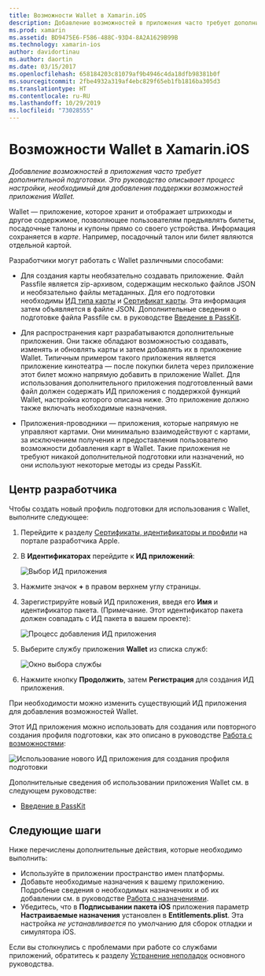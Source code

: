 ```yaml
---
title: Возможности Wallet в Xamarin.iOS
description: Добавление возможностей в приложения часто требует дополнительной подготовки. Это руководство описывает процесс настройки, необходимый для добавления поддержки возможностей приложения Wallet.
ms.prod: xamarin
ms.assetid: BD9475E6-F586-488C-93D4-8A2A1629B99B
ms.technology: xamarin-ios
author: davidortinau
ms.author: daortin
ms.date: 03/15/2017
ms.openlocfilehash: 658184203c81079af9b4946c4da18dfb98381b0f
ms.sourcegitcommit: 2fbe4932a319af4ebc829f65eb1fb1816ba305d3
ms.translationtype: HT
ms.contentlocale: ru-RU
ms.lasthandoff: 10/29/2019
ms.locfileid: "73028555"
---
```

# <a name="wallet-capabilities-in-xamarinios"></a>Возможности Wallet в Xamarin.iOS

_Добавление возможностей в приложения часто требует дополнительной подготовки. Это руководство описывает процесс настройки, необходимый для добавления поддержки возможностей приложения Wallet._

Wallet — приложение, которое хранит и отображает штрихкоды и другое содержимое, позволяющее пользователям предъявлять билеты, посадочные талоны и купоны прямо со своего устройства. Информация сохраняется в _карте_. Например, посадочный талон или билет являются отдельной картой. 

Разработчики могут работать с Wallet различными способами:

* Для создания карты необязательно создавать приложение. Файл Passfile является zip-архивом, содержащим несколько файлов JSON и необязательно файлы метаданных. Для его подготовки необходимы [ИД типа карты](~/ios/platform/passkit.md) и [Сертификат карты](~/ios/platform/passkit.md). Эта информация затем объявляется в файле JSON. Дополнительные сведения о подготовке файла Passfile см. в руководстве [Введение в PassKit](~/ios/platform/passkit.md).

* Для распространения карт разрабатываются дополнительные приложения. Они также обладают возможностью создавать, изменять и обновлять карты и затем добавлять их в приложение Wallet. Типичным примером такого приложения является приложение кинотеатра — после покупки билета через приложение этот билет можно напрямую добавить в приложение Wallet. Для использования дополнительного приложения подготовленный вами файл должен содержать ИД приложения с поддержкой функций Wallet, настройка которого описана ниже. Это приложение должно также включать необходимые назначения.

* Приложения-проводники — приложения, которые напрямую не управляют картами. Они минимально взаимодействуют с картами, за исключением получения и предоставления пользователю возможности добавления карт в Wallet. Такие приложения не требуют никакой дополнительной подготовки или назначений, но они используют некоторые методы из среды PassKit.

## <a name="developer-center"></a>Центр разработчика

Чтобы создать новый профиль подготовки для использования с Wallet, выполните следующее:

1. Перейдите к разделу [Сертификаты, идентификаторы и профили](https://developer.apple.com/account/ios/certificate/) на портале разработчика Apple.
2. В **Идентификаторах** перейдите к **ИД приложений**: 
    
    ![Выбор ИД приложения](wallet-capabilities-images/image17.png)

3. Нажмите значок **+** в правом верхнем углу страницы.
4. Зарегистрируйте новый ИД приложения, введя его **Имя** и идентификатор пакета. (Примечание. Этот идентификатор пакета должен совпадать с ИД пакета в вашем проекте):
   
    ![Процесс добавления ИД приложения](wallet-capabilities-images/image18.png)

5. Выберите службу приложения **Wallet** из списка служб:
    
    ![Окно выбора службы](wallet-capabilities-images/image19.png)

6. Нажмите кнопку **Продолжить**, затем **Регистрация** для создания ИД приложения.

При необходимости можно изменить существующий ИД приложения для добавления возможностей Wallet.

Этот ИД приложения можно использовать для создания или повторного создания профиля подготовки, как это описано в руководстве [Работа с возможностями](~/ios/deploy-test/provisioning/capabilities/index.md):

![Использование нового ИД приложения для создания профиля подготовки](wallet-capabilities-images/image20.png)

Дополнительные сведения об использовании приложения Wallet см. в следующем руководстве:

* [Введение в PassKit](~/ios/platform/passkit.md)

## <a name="next-steps"></a>Следующие шаги

Ниже перечислены дополнительные действия, которые необходимо выполнить:

* Используйте в приложении пространство имен платформы.
* Добавьте необходимые назначения к вашему приложению. Подробные сведения о необходимых назначениях и об их добавлении см. в руководстве [Работа с назначениями](~/ios/deploy-test/provisioning/entitlements.md).
* Убедитесь, что в **Подписывании пакета iOS** приложения параметр **Настраиваемые назначения** установлен в **Entitlements.plist**. Эта настройка _не устанавливается_ по умолчанию для сборок отладки и симулятора iOS.

Если вы столкнулись с проблемами при работе со службами приложений, обратитесь к разделу [Устранение неполадок](~/ios/deploy-test/provisioning/capabilities/index.md) основного руководства.
